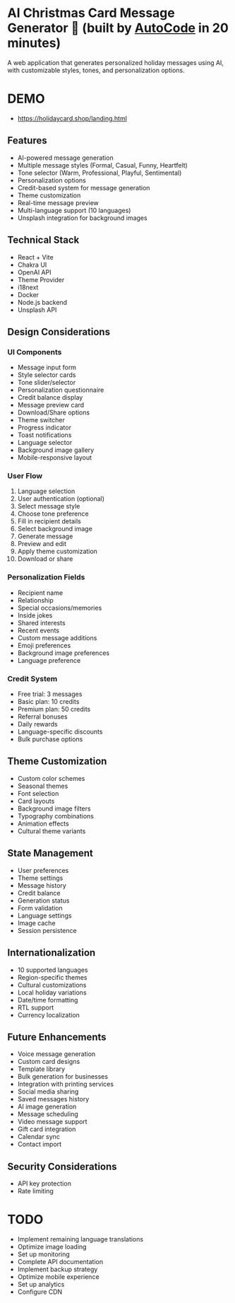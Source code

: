 # AI Christmas Card Message Generator 🎄 (built by [AutoCode](https://autocode.work) in 20 minutes)

A web application that generates personalized holiday messages using AI, with customizable styles,
tones, and personalization options.

# DEMO

-   https://holidaycard.shop/landing.html

## Features

-   AI-powered message generation
-   Multiple message styles (Formal, Casual, Funny, Heartfelt)
-   Tone selector (Warm, Professional, Playful, Sentimental)
-   Personalization options
-   Credit-based system for message generation
-   Theme customization
-   Real-time message preview
-   Multi-language support (10 languages)
-   Unsplash integration for background images

## Technical Stack

-   React + Vite
-   Chakra UI
-   OpenAI API
-   Theme Provider
-   i18next
-   Docker
-   Node.js backend
-   Unsplash API

## Design Considerations

### UI Components

-   Message input form
-   Style selector cards
-   Tone slider/selector
-   Personalization questionnaire
-   Credit balance display
-   Message preview card
-   Download/Share options
-   Theme switcher
-   Progress indicator
-   Toast notifications
-   Language selector
-   Background image gallery
-   Mobile-responsive layout

### User Flow

1. Language selection
2. User authentication (optional)
3. Select message style
4. Choose tone preference
5. Fill in recipient details
6. Select background image
7. Generate message
8. Preview and edit
9. Apply theme customization
10. Download or share

### Personalization Fields

-   Recipient name
-   Relationship
-   Special occasions/memories
-   Inside jokes
-   Shared interests
-   Recent events
-   Custom message additions
-   Emoji preferences
-   Background image preferences
-   Language preference

### Credit System

-   Free trial: 3 messages
-   Basic plan: 10 credits
-   Premium plan: 50 credits
-   Referral bonuses
-   Daily rewards
-   Language-specific discounts
-   Bulk purchase options

## Theme Customization

-   Custom color schemes
-   Seasonal themes
-   Font selection
-   Card layouts
-   Background image filters
-   Typography combinations
-   Animation effects
-   Cultural theme variants

## State Management

-   User preferences
-   Theme settings
-   Message history
-   Credit balance
-   Generation status
-   Form validation
-   Language settings
-   Image cache
-   Session persistence

## Internationalization

-   10 supported languages
-   Region-specific themes
-   Cultural customizations
-   Local holiday variations
-   Date/time formatting
-   RTL support
-   Currency localization

## Future Enhancements

-   Voice message generation
-   Custom card designs
-   Template library
-   Bulk generation for businesses
-   Integration with printing services
-   Social media sharing
-   Saved messages history
-   AI image generation
-   Message scheduling
-   Video message support
-   Gift card integration
-   Calendar sync
-   Contact import

## Security Considerations

-   API key protection
-   Rate limiting

# TODO

-   Implement remaining language translations
-   Optimize image loading
-   Set up monitoring
-   Complete API documentation
-   Implement backup strategy
-   Optimize mobile experience
-   Set up analytics
-   Configure CDN
